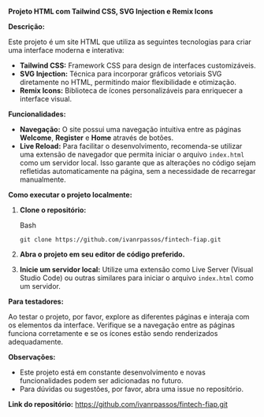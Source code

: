 
**Projeto HTML com Tailwind CSS, SVG Injection e Remix Icons**

**Descrição:**

Este projeto é um site HTML que utiliza as seguintes tecnologias para criar uma interface moderna e interativa:

-   **Tailwind CSS:**  Framework CSS para design de interfaces customizáveis.
-   **SVG Injection:**  Técnica para incorporar gráficos vetoriais SVG diretamente no HTML, permitindo maior flexibilidade e otimização.
-   **Remix Icons:**  Biblioteca de ícones personalizáveis para enriquecer a interface visual.

**Funcionalidades:**

-   **Navegação:**  O site possui uma navegação intuitiva entre as páginas  **Welcome**,  **Register**  e  **Home**  através de botões.
-   **Live Reload:**  Para facilitar o desenvolvimento, recomenda-se utilizar uma extensão de navegador que permita iniciar o arquivo  `index.html`  como um servidor local. Isso garante que as alterações no código sejam refletidas automaticamente na página, sem a necessidade de recarregar manualmente.

**Como executar o projeto localmente:**

1.  **Clone o repositório:**
    
    Bash
    
    ```
    git clone https://github.com/ivanrpassos/fintech-fiap.git
    
    ```
    
2.  **Abra o projeto em seu editor de código preferido.**
3.  **Inicie um servidor local:**  Utilize uma extensão como Live Server (Visual Studio Code) ou outras similares para iniciar o arquivo  `index.html`  como um servidor.

**Para testadores:**

Ao testar o projeto, por favor, explore as diferentes páginas e interaja com os elementos da interface. Verifique se a navegação entre as páginas funciona corretamente e se os ícones estão sendo renderizados adequadamente.

**Observações:**

-   Este projeto está em constante desenvolvimento e novas funcionalidades podem ser adicionadas no futuro.
-   Para dúvidas ou sugestões, por favor, abra uma issue no repositório.

**Link do repositório:**  https://github.com/ivanrpassos/fintech-fiap.git